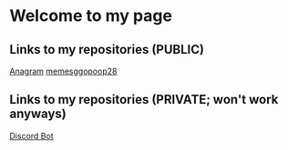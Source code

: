 # Welcome to my page

## Links to my repositories (PUBLIC)
[Anagram](https://github.com/memesggopoop28/super-awesome-invention/)
[memesggopoop28](https://github.com/memesggopoop28/memesggopoop28)

## Links to my repositories (PRIVATE; won't work anyways)
[Discord Bot](https://github.com/memesggopoop28/Discord-bot)
